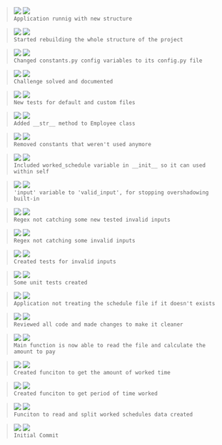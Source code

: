 > ![](https://img.shields.io/badge/Set_09,_2022-black) ![](https://img.shields.io/badge/v1.0.1-REFACTOR-red)  
> `Application runnig with new structure`

> ![](https://img.shields.io/badge/Set_08,_2022-black) ![](https://img.shields.io/badge/v1.0.0-REFACTOR-red)  
> `Started rebuilding the whole structure of the project`

> ![](https://img.shields.io/badge/Aug_18,_2022-black) ![](https://img.shields.io/badge/v0.10.1-REFACTOR-red)  
> `Changed constants.py config variables to its config.py file`

> ![](https://img.shields.io/badge/Jun_13,_2022-black) ![](https://img.shields.io/badge/v0.10.0-FEAT-blue)  
> `Challenge solved and documented`

> ![](https://img.shields.io/badge/Jun_13,_2022-black) ![](https://img.shields.io/badge/v0.9.0-FEAT-blue)  
> `New tests for default and custom files`

> ![](https://img.shields.io/badge/Jun_13,_2022-black) ![](https://img.shields.io/badge/v0.8.0-FEAT-blue)  
> `Added __str__ method to Employee class`

> ![](https://img.shields.io/badge/Jun_13,_2022-black) ![](https://img.shields.io/badge/v0.7.5-REFACTOR-red)  
> `Removed constants that weren't used anymore`

> ![](https://img.shields.io/badge/Jun_13,_2022-black) ![](https://img.shields.io/badge/v0.7.4-REFACTOR-red)  
> `Included worked_schedule variable in __init__ so it can used within self`

> ![](https://img.shields.io/badge/Jun_13,_2022-black) ![](https://img.shields.io/badge/v0.7.3-REFACTOR-red)  
> `'input' variable to 'valid_input', for stopping overshadowing built-in`

> ![](https://img.shields.io/badge/Jun_13,_2022-black) ![](https://img.shields.io/badge/v0.7.2-FIX-green)  
> `Regex not catching some new tested invalid inputs`

> ![](https://img.shields.io/badge/Jun_10,_2022-black) ![](https://img.shields.io/badge/v0.7.1-FIX-green)  
> `Regex not catching some invalid inputs`
 
> ![](https://img.shields.io/badge/Jun_10,_2022-black) ![](https://img.shields.io/badge/v0.7.0-FEAT-blue)  
> `Created tests for invalid inputs`

> ![](https://img.shields.io/badge/Jun_08,_2022-black) ![](https://img.shields.io/badge/v0.6.0-FEAT-blue)  
> `Some unit tests created`

> ![](https://img.shields.io/badge/Jun_08,_2022-black) ![](https://img.shields.io/badge/v0.5.2-FIX-green)  
> `Application not treating the schedule file if it doesn't exists`

> ![](https://img.shields.io/badge/Jun_08,_2022-black) ![](https://img.shields.io/badge/v0.5.1-REFACTOR-red)  
> `Reviewed all code and made changes to make it cleaner`

> ![](https://img.shields.io/badge/Jun_07,_2022-black) ![](https://img.shields.io/badge/v0.5.0-FEAT-blue)  
> `Main function is now able to read the file and calculate the amount to pay`

> ![](https://img.shields.io/badge/Jun_07,_2022-black) ![](https://img.shields.io/badge/v0.4.0-FEAT-blue)  
> `Created funciton to get the amount of worked time`

> ![](https://img.shields.io/badge/Jun_07,_2022-black) ![](https://img.shields.io/badge/v0.3.0-FEAT-blue)  
> `Created funciton to get period of time worked`

> ![](https://img.shields.io/badge/Jun_07,_2022-black) ![](https://img.shields.io/badge/v0.2.0-FEAT-blue)  
> `Funciton to read and split worked schedules data created`

> ![](https://img.shields.io/badge/Jun_07,_2022-black) ![](https://img.shields.io/badge/v0.1.0-FEAT-blue)  
> `Initial Commit`